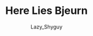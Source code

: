 ---
media: "images/rounds/round_4_2/here_lies_bjeurn.png"
media_type: image
type: art
title: Here Lies Bjeurn
author: [Lazy_Shyguy]
desc: Bjeurn Suez visits his own grave.
---